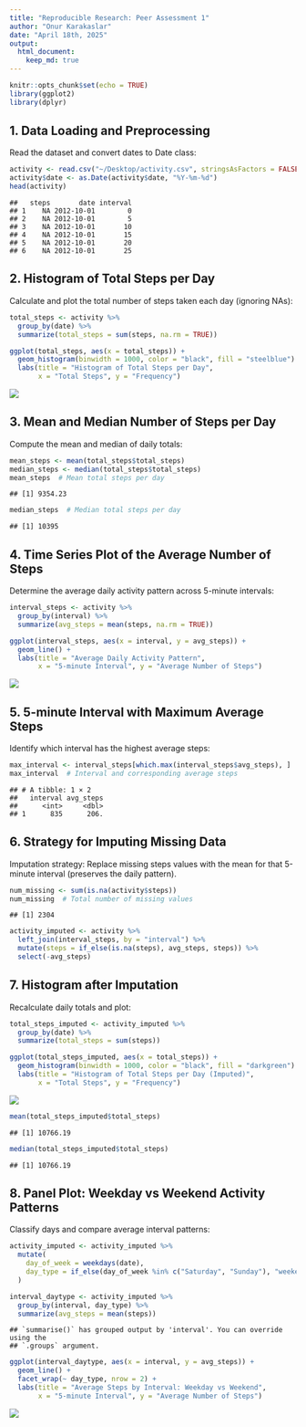 ```yaml
---
title: "Reproducible Research: Peer Assessment 1"
author: "Onur Karakaslar"
date: "April 18th, 2025"
output: 
  html_document:
    keep_md: true
---
```



```r
knitr::opts_chunk$set(echo = TRUE)
library(ggplot2)
library(dplyr)
```

## 1. Data Loading and Preprocessing

Read the dataset and convert dates to Date class:

```r
activity <- read.csv("~/Desktop/activity.csv", stringsAsFactors = FALSE)
activity$date <- as.Date(activity$date, "%Y-%m-%d")
head(activity)
```

```
##   steps       date interval
## 1    NA 2012-10-01        0
## 2    NA 2012-10-01        5
## 3    NA 2012-10-01       10
## 4    NA 2012-10-01       15
## 5    NA 2012-10-01       20
## 6    NA 2012-10-01       25
```
## 2. Histogram of Total Steps per Day

Calculate and plot the total number of steps taken each day (ignoring NAs):

```r
total_steps <- activity %>%
  group_by(date) %>%
  summarize(total_steps = sum(steps, na.rm = TRUE))

ggplot(total_steps, aes(x = total_steps)) +
  geom_histogram(binwidth = 1000, color = "black", fill = "steelblue") +
  labs(title = "Histogram of Total Steps per Day",
       x = "Total Steps", y = "Frequency")
```

![](PA1_template_files/figure-html/unnamed-chunk-3-1.png)<!-- -->
## 3. Mean and Median Number of Steps per Day

Compute the mean and median of daily totals:

```r
mean_steps <- mean(total_steps$total_steps)
median_steps <- median(total_steps$total_steps)
mean_steps  # Mean total steps per day
```

```
## [1] 9354.23
```

```r
median_steps  # Median total steps per day
```

```
## [1] 10395
```
## 4. Time Series Plot of the Average Number of Steps

Determine the average daily activity pattern across 5-minute intervals:

```r
interval_steps <- activity %>%
  group_by(interval) %>%
  summarize(avg_steps = mean(steps, na.rm = TRUE))

ggplot(interval_steps, aes(x = interval, y = avg_steps)) +
  geom_line() +
  labs(title = "Average Daily Activity Pattern",
       x = "5-minute Interval", y = "Average Number of Steps")
```

![](PA1_template_files/figure-html/unnamed-chunk-5-1.png)<!-- -->
## 5. 5-minute Interval with Maximum Average Steps

Identify which interval has the highest average steps:

```r
max_interval <- interval_steps[which.max(interval_steps$avg_steps), ]
max_interval  # Interval and corresponding average steps
```

```
## # A tibble: 1 × 2
##   interval avg_steps
##      <int>     <dbl>
## 1      835      206.
```
## 6. Strategy for Imputing Missing Data

Imputation strategy: Replace missing steps values with the mean for that 5-minute interval (preserves the daily pattern).

```r
num_missing <- sum(is.na(activity$steps))
num_missing  # Total number of missing values
```

```
## [1] 2304
```

```r
activity_imputed <- activity %>%
  left_join(interval_steps, by = "interval") %>%
  mutate(steps = if_else(is.na(steps), avg_steps, steps)) %>%
  select(-avg_steps)
```
## 7. Histogram after Imputation

Recalculate daily totals and plot:

```r
total_steps_imputed <- activity_imputed %>%
  group_by(date) %>%
  summarize(total_steps = sum(steps))

ggplot(total_steps_imputed, aes(x = total_steps)) +
  geom_histogram(binwidth = 1000, color = "black", fill = "darkgreen") +
  labs(title = "Histogram of Total Steps per Day (Imputed)",
       x = "Total Steps", y = "Frequency")
```

![](PA1_template_files/figure-html/unnamed-chunk-8-1.png)<!-- -->

```r
mean(total_steps_imputed$total_steps)
```

```
## [1] 10766.19
```

```r
median(total_steps_imputed$total_steps)
```

```
## [1] 10766.19
```
## 8. Panel Plot: Weekday vs Weekend Activity Patterns

Classify days and compare average interval patterns:

```r
activity_imputed <- activity_imputed %>%
  mutate(
    day_of_week = weekdays(date),
    day_type = if_else(day_of_week %in% c("Saturday", "Sunday"), "weekend", "weekday")
  )

interval_daytype <- activity_imputed %>%
  group_by(interval, day_type) %>%
  summarize(avg_steps = mean(steps))
```

```
## `summarise()` has grouped output by 'interval'. You can override using the
## `.groups` argument.
```

```r
ggplot(interval_daytype, aes(x = interval, y = avg_steps)) +
  geom_line() +
  facet_wrap(~ day_type, nrow = 2) +
  labs(title = "Average Steps by Interval: Weekday vs Weekend",
       x = "5-minute Interval", y = "Average Number of Steps")
```

![](PA1_template_files/figure-html/unnamed-chunk-9-1.png)<!-- -->
